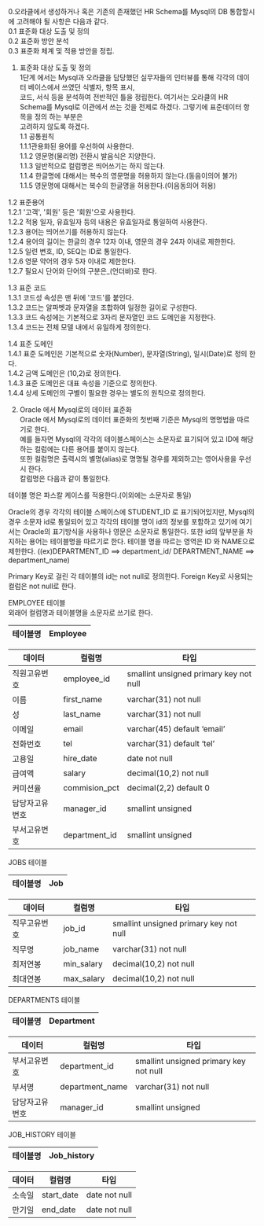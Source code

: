 0.오라클에서 생성하거나 혹은 기존의 존재했던 HR Schema를 Mysql의 DB 통합할시에 고려해야 될 사항은 다음과 같다.  
0.1 표준화 대상 도출 및 정의  
0.2 표준화 방안 분석  
0.3 표준화 체계 및 적용 방안을 정립.  
  
1. 표준화 대상 도출 및 정의  
1단계 에서는 Mysql과 오라클을 담당했던 실무자들의 인터뷰를 통해 각각의 데이터 베이스에서 쓰였던 식별자, 항목 표시,  
코드, 서식 등을 분석하여 전반적인 틀을 정립한다.
여기서는 오라클의 HR Schema를 Mysql로 이관에서 쓰는 것을 전제로 하겠다. 그렇기에 표준데이터 항목을 정의 하는 부분은  
고려하지 않도록 하겠다.  
1.1 공통원칙  
1.1.1관용화된 용어를 우선하여 사용한다.  
1.1.2 영문명(물리명) 전환시 발음식은 지양한다.  
1.1.3 일반적으로 컬럼명은 띄어쓰기는 하지 않는다.  
1.1.4 한글명에 대해서는 복수의 영문명을 허용하지 않는다.(동음이의어 불가)  
1.1.5 영문명에 대해서는 복수의 한글명을 허용한다.(이음동의어 허용)  
  
1.2 표준용어  
1.2.1 '고객', '회원' 등은 '회원'으로 사용한다.  
1.2.2 적용 일자, 유효일자 등의 내용은 유효일자로 통일하여 사용한다.  
1.2.3 용어는 띄어쓰기를 허용하지 않는다.  
1.2.4 용어의 길이는 한글의 경우 12자 이내, 영문의 경우 24자 이내로 제한한다.  
1.2.5 일련 변호, ID, SEQ는 ID로 통일한다.  
1.2.6 영문 약어의 경우 5자 이내로 제한한다.  
1.2.7 필요시 단어와 단어의 구분은_(언더바)로 한다.  
  
1.3 표준 코드  
1.3.1 코드성 속성은 맨 뒤에 '코드'를 붙인다.  
1.3.2 코드는 알파벳과 문자열을 조합하여 일정한 길이로 구성한다.  
1.3.3 코드 속성에는 기본적으로 3자리 문자열인 코드 도메인을 지정한다.  
1.3.4 코드는 전체 모델 내에서 유일하게 정의한다.  
  
1.4 표준 도메인  
1.4.1 표준 도메인은 기본적으로 숫자(Number), 문자열(String), 일시(Date)로 정의 한다.  
1.4.2 금액 도메인은 (10,2)로 정의한다.  
1.4.3 표준 도메인은 대표 속성을 기준으로 정의한다.  
1.4.4 상세 도메인의 구별이 필요한 경우는 별도의 원칙으로 정의한다.  
  
2. Oracle 에서 Mysql로의 데이터 표준화  
Oracle 에서 Mysql로의 데이터 표준화의 첫번째 기준은 Mysql의 명명법을 따르기로 한다.  
예를 들자면 Mysql의 각각의 테이블스페이스는 소문자로 표기되어 있고 ID에 해당하는 컬럼에는 다른 용어를 붙이지 않는다.  
또한 컬럼명은 출력시의 별명(alias)로 명명될 경우를 제외하고는 영어사용을 우선시 한다.  
칼럼명은 다음과 같이 통일한다.  
  
테이블 명은 파스칼 케이스를 적용한다.(이외에는 소문자로 통일)  
  
Oracle의 경우 각각의 테이블 스페이스에 STUDENT_ID 로 표기되어있지만, Mysql의 경우 소문자 id로 통일되어 있고 각각의 테이블 명이 id의 정보를 포함하고 있기에 여기서는 Oracle의 표기방식을 사용하나 영문은 소문자로 통일한다. 또한 id의 앞부분을 차지하는 용어는 테이블명을 따르기로 한다. 테이블 명을 따르는 영역은 ID 와 NAME으로 제한한다. ((ex)DEPARTMENT_ID ==> department_id/ DEPARTMENT_NAME ==> department_name)  
  
Primary Key로 걸린 각 테이블의 id는 not null로 정의한다. Foreign Key로 사용되는 컬럼은 not null로 한다.  
  
EMPLOYEE 테이블  
외래어 컬럼명과 테이블명을 소문자로 쓰기로 한다.  
  
테이블명 | Employee  
--------|---------   
  
데이터 | 컬럼명 | 타입  
--------|---------|--------  
직원고유번호 | employee_id | smallint unsigned primary key not null  
이름 | first_name | varchar(31) not null  
성 | last_name | varchar(31) not null  
이메일 | email | varchar(45) default ‘email’  
전화번호 | tel | varchar(31) default ‘tel’  
고용일 | hire_date | date not null  
급여액 | salary | decimal(10,2) not null  
커미션율 | commision_pct | decimal(2,2) default 0  
담당자고유번호 | manager_id | smallint unsigned  
부서고유번호 | department_id | smallint unsigned  
  
JOBS 테이블  
  
테이블명 | Job  
--------|---------   

데이터 | 컬럼명 | 타입  
--------|---------|--------  
직무고유번호 | job_id | smallint unsigned primary key not null  
직무명 | job_name | varchar(31) not null  
최저연봉 | min_salary | decimal(10,2) not null  
최대연봉 | max_salary | decimal(10,2) not null  
  
DEPARTMENTS 테이블  
  
테이블명 | Department  
--------|---------   

데이터 | 컬럼명 | 타입  
--------|---------|--------  
부서고유번호 | department_id | smallint unsigned primary key not null  
부서명 | department_name | varchar(31) not null  
담당자고유번호 | manager_id | smallint unsigned  
  
JOB_HISTORY 테이블  
  
테이블명 | Job_history  
--------|---------   
  
데이터 | 컬럼명 | 타입  
--------|---------|--------  
소속일 | start_date | date not null  
만기일 | end_date | date not null  
